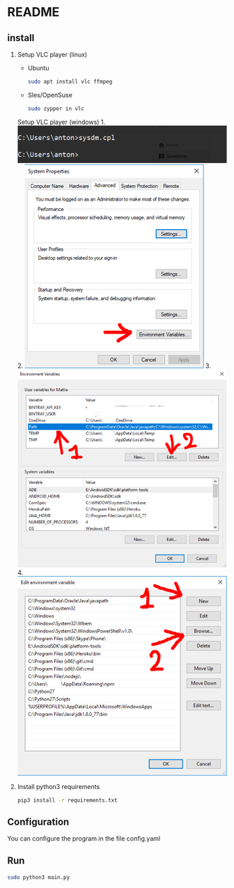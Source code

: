 # README

## install

1. Setup VLC player (linux)
   * Ubuntu
      ```bash
      sudo apt install vlc ffmpeg
      ```
   * Sles/OpenSuse
      ```bash
      sudo zypper in vlc
      ```

   Setup VLC player (windows)
      1. 
        ![image](./documents/images/0.png)
      2. 
        ![image](./documents/images/1.png)
      3. 
        ![image](./documents/images/2.png)
      4.   
        ![image](./documents/images/3.png)
2. Install python3 requirements
      ```bash
      pip3 install -r requirements.txt
      ```
## Configuration

You can configure the program in the file config.yaml

## Run

   ```bash
   sudo python3 main.py
   ```

